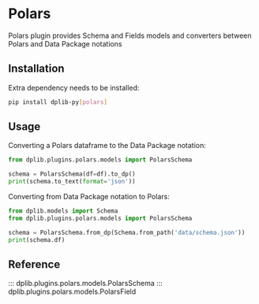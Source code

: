 # Polars

Polars plugin provides Schema and Fields models and converters between Polars and Data Package notations

## Installation

Extra dependency needs to be installed:

```bash
pip install dplib-py[polars]
```

## Usage

Converting a Polars dataframe to the Data Package notation:

```python
from dplib.plugins.polars.models import PolarsSchema

schema = PolarsSchema(df=df).to_dp()
print(schema.to_text(format='json'))
```

Converting from Data Package notation to Polars:

```python
from dplib.models import Schema
from dplib.plugins.polars.models import PolarsSchema

schema = PolarsSchema.from_dp(Schema.from_path('data/schema.json'))
print(schema.df)
```

## Reference

::: dplib.plugins.polars.models.PolarsSchema
::: dplib.plugins.polars.models.PolarsField
